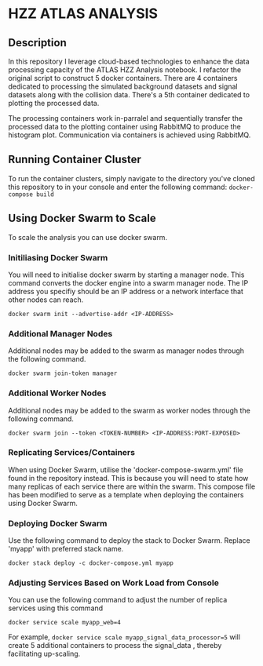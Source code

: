 # HZZ ATLAS ANALYSIS
## Description

In this repository I leverage cloud-based technologies to enhance the data processing capacity of the ATLAS HZZ Analysis notebook.
I refactor the original script to construct 5 docker containers. There are 4 containers dedicated to processing the simulated background datasets and signal datasets along with
the collision data. There's a 5th container dedicated to plotting the processed data.

The processing containers work in-parralel and sequentially transfer the processed data to the plotting container using RabbitMQ to produce the histogram plot.
Communication via containers is achieved using RabbitMQ.

## Running Container Cluster

To run the container clusters, simply navigate to the directory you've cloned this repository to in your console and enter the following command:
```docker-compose build```

## Using Docker Swarm to Scale

To scale the analysis you can use docker swarm.

### Initiliasing Docker Swarm

You will need to initialise docker swarm by starting a manager node. This command converts the docker engine into a swarm manager node.
The IP address you specifiy should be an IP address or a network interface that other nodes can reach.

`docker swarm init --advertise-addr <IP-ADDRESS>`

### Additional Manager Nodes

Additional nodes may be added to the swarm as manager nodes through the following command.

`docker swarm join-token manager`

### Additional Worker Nodes

Additional nodes may be added to the swarm as worker nodes through the following command.

`docker swarm join --token <TOKEN-NUMBER> <IP-ADDRESS:PORT-EXPOSED>`

### Replicating Services/Containers

When using Docker Swarm, utilise the 'docker-compose-swarm.yml' file found in the repository instead. This is because you will need to state how many replicas of each service there are within the swarm. This compose file has been modified to serve as a template when deploying the containers using Docker Swarm. 

### Deploying Docker Swarm

Use the following command to deploy the stack to Docker Swarm. Replace 'myapp' with preferred stack name. 

`docker stack deploy -c docker-compose.yml myapp`

### Adjusting Services Based on Work Load from Console

You can use the following command to adjust the number of replica services using this command

`docker service scale myapp_web=4`

For example, `docker service scale myapp_signal_data_processor=5` will create 5 additional containers to process the signal_data , thereby facilitating up-scaling.








